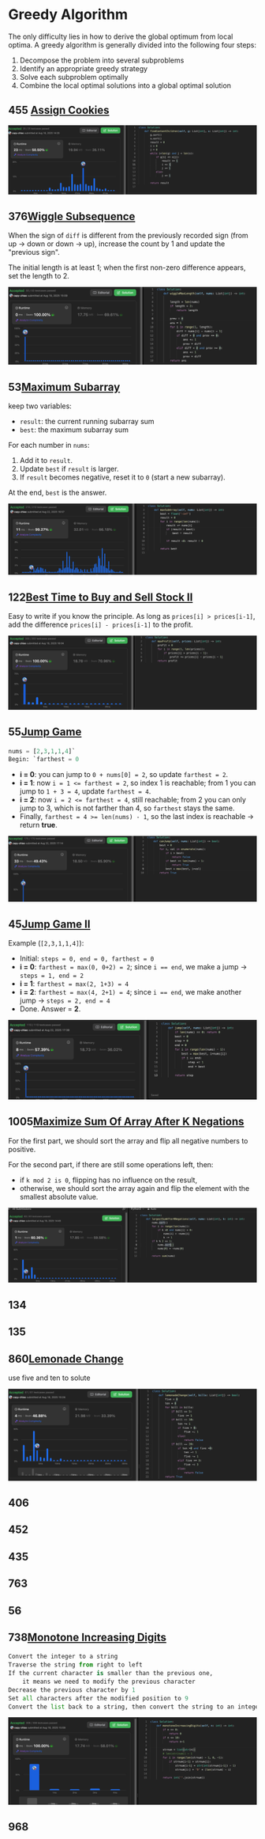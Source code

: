 # Greedy Algorithm

The only difficulty lies in how to derive the global optimum from local optima.
 A greedy algorithm is generally divided into the following four steps:

1. Decompose the problem into several subproblems
2. Identify an appropriate greedy strategy
3. Solve each subproblem optimally
4. Combine the local optimal solutions into a global optimal solution



## 455 [Assign Cookies](https://leetcode.com/problems/assign-cookies/)

![image-20250818143519118](assets/image-20250818143519118.png)



## 376[Wiggle Subsequence](https://leetcode.com/problems/wiggle-subsequence/)

When the sign of `diff` is different from the previously recorded sign (from up → down or down → up), increase the count by 1 and update the "previous sign".

The initial length is at least 1; when the first non-zero difference appears, set the length to 2.

![image-20250819150921725](assets/image-20250819150921725.png)



## 53[Maximum Subarray](https://leetcode.com/problems/maximum-subarray/)

keep two variables:

- `result`: the current running subarray sum
- `best`: the maximum subarray sum

For each number in `nums`:

1. Add it to `result`.
2. Update `best` if `result` is larger.
3. If `result` becomes negative, reset it to `0` (start a new subarray).

At the end, `best` is the answer.

![image-20250822165751471](assets/image-20250822165751471.png)



## 122[Best Time to Buy and Sell Stock II](https://leetcode.com/problems/best-time-to-buy-and-sell-stock-ii/)

Easy to write if you know the principle.
 As long as `prices[i] > prices[i-1]`, add the difference `prices[i] - prices[i-1]` to the profit.

![image-20250819163415793](assets/image-20250819163415793.png)



## 55[Jump Game](https://leetcode.com/problems/jump-game/)

```python
nums = [2,3,1,1,4]`
Begin: `farthest = 0
```

- **i = 0**: you can jump to `0 + nums[0] = 2`, so update `farthest = 2`.
- **i = 1**: now `i = 1 <= farthest = 2`, so index 1 is reachable; from 1 you can jump to `1 + 3 = 4`, update `farthest = 4`.
- **i = 2**: now `i = 2 <= farthest = 4`, still reachable; from 2 you can only jump to 3, which is not farther than 4, so `farthest` stays the same.
- Finally, `farthest = 4 >= len(nums) - 1`, so the last index is reachable → return **true**.

![image-20250822171439726](assets/image-20250822171439726.png)



## 45[Jump Game II](https://leetcode.com/problems/jump-game-ii/)

Example (`[2,3,1,1,4]`):

- Initial: `steps = 0, end = 0, farthest = 0`
- **i = 0**: `farthest = max(0, 0+2) = 2`; since `i == end`, we make a jump → `steps = 1, end = 2`
- **i = 1**: `farthest = max(2, 1+3) = 4`
- **i = 2**: `farthest = max(4, 2+1) = 4`; since `i == end`, we make another jump → `steps = 2, end = 4`
- Done. Answer = **2**.

![image-20250822173836683](assets/image-20250822173836683.png)

## 1005[Maximize Sum Of Array After K Negations](https://leetcode.com/problems/maximize-sum-of-array-after-k-negations/)

For the first part, we should sort the array and flip all negative numbers to positive.

For the second part, if there are still some operations left, then:

- if `k mod 2 is 0`, flipping has no influence on the result,
- otherwise, we should sort the array again and flip the element with the smallest absolute value.

![image-20250818144541953](assets/image-20250818144541953.png)



## 134



## 135





## 860[Lemonade Change](https://leetcode.com/problems/lemonade-change/)

use five and ten to solute

![image-20250818152431787](assets/image-20250818152431787.png)



## 406





## 452



## 435



## 763



## 56





## 738[Monotone Increasing Digits](https://leetcode.com/problems/monotone-increasing-digits/)

```python
Convert the integer to a string
Traverse the string from right to left
If the current character is smaller than the previous one, 
	it means we need to modify the previous character
Decrease the previous character by 1
Set all characters after the modified position to 9
Convert the list back to a string, then convert the string to an integer and return it
```

![image-20250819155943499](assets/image-20250819155943499.png)

## 

## 968





## 
